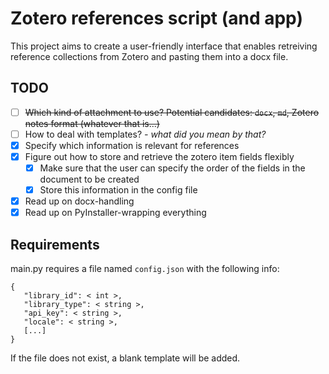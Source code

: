  # Zotero references script (and app)
This project aims to create a user-friendly interface that enables retreiving reference collections from Zotero and pasting them into a docx file.

## TODO
- [ ] ~~Which kind of attachment to use? Potential candidates: `docx`, `md`, Zotero notes format (whatever that is...)~~
- [ ] How to deal with templates? *- what did you mean by that?*
- [x] Specify which information is relevant for references
- [x] Figure out how to store and retrieve the zotero item fields flexibly
  - [x] Make sure that the user can specify the order of the fields in the document to be created
  - [x] Store this information in the config file
- [x] Read up on docx-handling
- [x] Read up on PyInstaller-wrapping everything

## Requirements
main.py requires a file named `config.json` with the following info:
```
{
   "library_id": < int >,
   "library_type": < string >,
   "api_key": < string >,
   "locale": < string >,
   [...]
}
```
If the file does not exist, a blank template will be added. 